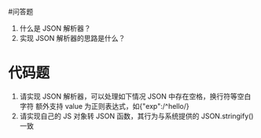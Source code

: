 #问答题

1. 什么是 JSON 解析器？
2. 实现 JSON 解析器的思路是什么？
# 代码题

1. 请实现 JSON 解析器，可以处理如下情况
JSON 中存在空格，换行符等空白字符
额外支持 value 为正则表达式，如{"exp":/^hello/}
2. 请实现自己的 JS 对象转 JSON 函数，其行为与系统提供的 JSON.stringify() 一致